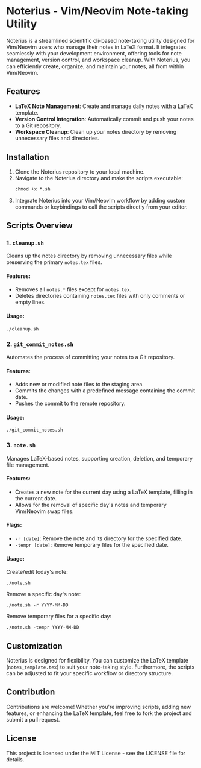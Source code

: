 # Noterius - Vim/Neovim Note-taking Utility

Noterius is a streamlined scientific cli-based note-taking utility designed for Vim/Neovim users who manage their notes in LaTeX format. It integrates seamlessly with your development environment, offering tools for note management, version control, and workspace cleanup. With Noterius, you can efficiently create, organize, and maintain your notes, all from within Vim/Neovim.

## Features

- **LaTeX Note Management**: Create and manage daily notes with a LaTeX template.
- **Version Control Integration**: Automatically commit and push your notes to a Git repository.
- **Workspace Cleanup**: Clean up your notes directory by removing unnecessary files and directories.

## Installation

1. Clone the Noterius repository to your local machine.
2. Navigate to the Noterius directory and make the scripts executable:
   ```
   chmod +x *.sh
   ```
3. Integrate Noterius into your Vim/Neovim workflow by adding custom commands or keybindings to call the scripts directly from your editor.

## Scripts Overview

### 1. `cleanup.sh`

Cleans up the notes directory by removing unnecessary files while preserving the primary `notes.tex` files.

#### Features:
- Removes all `notes.*` files except for `notes.tex`.
- Deletes directories containing `notes.tex` files with only comments or empty lines.

#### Usage:
```
./cleanup.sh
```

### 2. `git_commit_notes.sh`

Automates the process of committing your notes to a Git repository.

#### Features:
- Adds new or modified note files to the staging area.
- Commits the changes with a predefined message containing the commit date.
- Pushes the commit to the remote repository.

#### Usage:
```
./git_commit_notes.sh
```

### 3. `note.sh`

Manages LaTeX-based notes, supporting creation, deletion, and temporary file management.

#### Features:
- Creates a new note for the current day using a LaTeX template, filling in the current date.
- Allows for the removal of specific day's notes and temporary Vim/Neovim swap files.

#### Flags:
- `-r [date]`: Remove the note and its directory for the specified date.
- `-tempr [date]`: Remove temporary files for the specified date.

#### Usage:
Create/edit today's note:
```
./note.sh
```
Remove a specific day's note:
```
./note.sh -r YYYY-MM-DD
```
Remove temporary files for a specific day:
```
./note.sh -tempr YYYY-MM-DD
```

## Customization

Noterius is designed for flexibility. You can customize the LaTeX template (`notes_template.tex`) to suit your note-taking style. Furthermore, the scripts can be adjusted to fit your specific workflow or directory structure.

## Contribution

Contributions are welcome! Whether you're improving scripts, adding new features, or enhancing the LaTeX template, feel free to fork the project and submit a pull request.

## License

This project is licensed under the MIT License - see the LICENSE file for details.
